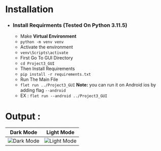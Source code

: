 # Installation

- ### Install Requirments (Tested On Python 3.11.5)
  - Make **Virtual Environment**
  - `python -m venv venv `
  - Activate the environment
  - `venv\Scripts\activate`
  - First Go To GUI Directory
  - `cd Project3_GUI`
  - Then Install Requirements
  - `pip install -r requirements.txt`
  - Run The Main File
  - `flet run ../Project3_GUI` **Note:** you can run it on Android ios by adding flag `--android`
  - EX : `flet run --android ../Project3_GUI`


# Output :

|Dark Mode|Light Mode|
|----|----|
|![Dark Mode](https://i.ibb.co/yYNJ9cQ/dark.jpg)|![Light Mode](https://i.ibb.co/7jfLxXR/white.jpg)|

